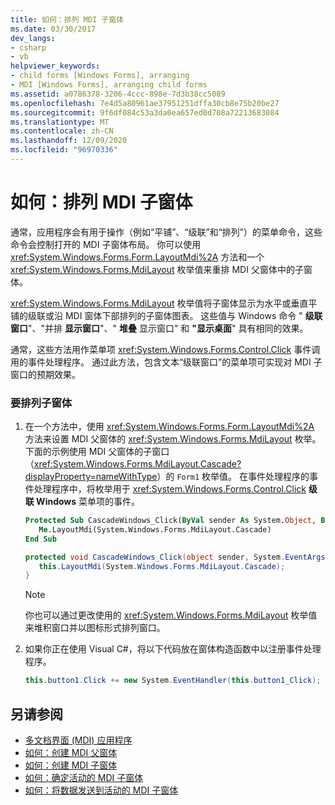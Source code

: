 ```yaml
---
title: 如何：排列 MDI 子窗体
ms.date: 03/30/2017
dev_langs:
- csharp
- vb
helpviewer_keywords:
- child forms [Windows Forms], arranging
- MDI [Windows Forms], arranging child forms
ms.assetid: a0786378-3206-4ccc-898e-7d3b38cc5089
ms.openlocfilehash: 7e4d5a80961ae37951251dffa30cb8e75b20be27
ms.sourcegitcommit: 9f6df084c53a3da0ea657ed0d708a72213683084
ms.translationtype: MT
ms.contentlocale: zh-CN
ms.lasthandoff: 12/09/2020
ms.locfileid: "96970336"
---
```

# <a name="how-to-arrange-mdi-child-forms"></a>如何：排列 MDI 子窗体
通常，应用程序会有用于操作（例如“平铺”、“级联”和“排列”）的菜单命令，这些命令会控制打开的 MDI 子窗体布局。 你可以使用 <xref:System.Windows.Forms.Form.LayoutMdi%2A> 方法和一个 <xref:System.Windows.Forms.MdiLayout> 枚举值来重排 MDI 父窗体中的子窗体。  
  
 <xref:System.Windows.Forms.MdiLayout> 枚举值将子窗体显示为水平或垂直平铺的级联或沿 MDI 窗体下部排列的子窗体图表。 这些值与 Windows 命令 " **级联窗口**"、"并排 **显示窗口**"、" **堆叠** 显示窗口" 和 **"显示桌面**" 具有相同的效果。  
  
 通常，这些方法用作菜单项 <xref:System.Windows.Forms.Control.Click> 事件调用的事件处理程序。 通过此方法，包含文本“级联窗口”的菜单项可实现对 MDI 子窗口的预期效果。  
  
### <a name="to-arrange-child-forms"></a>要排列子窗体  
  
1. 在一个方法中，使用 <xref:System.Windows.Forms.Form.LayoutMdi%2A> 方法来设置 MDI 父窗体的 <xref:System.Windows.Forms.MdiLayout> 枚举。 下面的示例使用 MDI 父窗体的子窗口（<xref:System.Windows.Forms.MdiLayout.Cascade?displayProperty=nameWithType>）的 `Form1` 枚举值。 在事件处理程序的事件处理程序中，将枚举用于 <xref:System.Windows.Forms.Control.Click> **级联 Windows** 菜单项的事件。  
  
    ```vb  
    Protected Sub CascadeWindows_Click(ByVal sender As System.Object, ByVal e As System.EventArgs)  
       Me.LayoutMdi(System.Windows.Forms.MdiLayout.Cascade)  
    End Sub  
    ```  
  
    ```csharp  
    protected void CascadeWindows_Click(object sender, System.EventArgs e){  
       this.LayoutMdi(System.Windows.Forms.MdiLayout.Cascade);  
    }  
    ```  
  
    > [!NOTE]
    > 你也可以通过更改使用的 <xref:System.Windows.Forms.MdiLayout> 枚举值来堆积窗口并以图标形式排列窗口。  
  
2. 如果你正在使用 Visual C#，将以下代码放在窗体构造函数中以注册事件处理程序。  
  
    ```csharp  
    this.button1.Click += new System.EventHandler(this.button1_Click);  
    ```  
  
## <a name="see-also"></a>另请参阅

- [多文档界面 (MDI) 应用程序](multiple-document-interface-mdi-applications.md)
- [如何：创建 MDI 父窗体](how-to-create-mdi-parent-forms.md)
- [如何：创建 MDI 子窗体](how-to-create-mdi-child-forms.md)
- [如何：确定活动的 MDI 子窗体](how-to-determine-the-active-mdi-child.md)
- [如何：将数据发送到活动的 MDI 子窗体](how-to-send-data-to-the-active-mdi-child.md)
